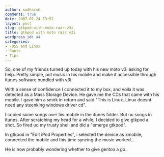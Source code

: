 ```yaml
---
author: sudharsh
comments: true
date: 2007-01-24 13:52
layout: post
slug: gtkpod-with-moto-razr-v3i
title: gtkpod with moto razr v3i
wordpress_id: 44
categories:
- FOSS and Linux
- Rants
- Tips
---
```


So, one of my friends turned up today with his new moto v3i asking for help..Pretty simple, put music in his mobile and make it accessible through itunes software bundled with v3i.

With a sense of confidence I connected it to my box, and voila it was detected as a Mass Storage Device. He gave me the CDs that came with his mobile. I gave him a smirk in return and said "This is Linux..Linux doesnt need any steenking windows driver cd".

I copied some songs over his mobile in the itunes folder. But no songs in itunes. After scratching my head for a while, I decided to give gtkpod a shot..So fired uo my trusty shell and did a "emerge gtkpod".

In gtkpod in "Edit iPod Properties", i selected the device as xmobile, connected the mobile and this time syncing the music worked...

He is now probably wondering whether to give gentoo a go..
